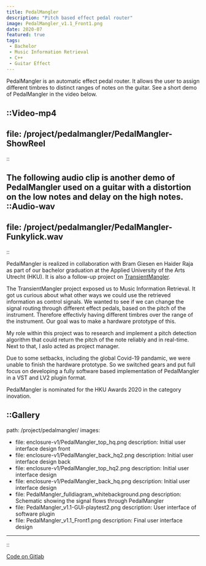 ```yaml
---
title: PedalMangler
description: "Pitch based effect pedal router"
image: PedalMangler_v1.1_Front1.png
date: 2020-07
featured: true
tags:
 - Bachelor
 - Music Information Retrieval
 - C++
 - Guitar Effect
---
```


PedalMangler is an automatic effect pedal router. It allows the user to assign different timbres to distinct ranges of notes on the guitar. See a short demo of PedalMangler in the video below.

::Video-mp4
---
file: /project/pedalmangler/PedalMangler-ShowReel
---
::

The following audio clip is another demo of PedalMangler used on a guitar with a distortion on the low notes and delay on the high notes.
::Audio-wav
---
file: /project/pedalmangler/PedalMangler-Funkylick.wav
---
::

PedalMangler is realized in collaboration with Bram Giesen en Haider Raja as part of our bachelor graduation at the Applied University of the Arts Utrecht (HKU). It is also a follow-up project on [TransientMangler](/project/transientmangler/).

The TransientMangler project exposed us to Music Information Retrieval. It got us curious about what other ways we could use the retrieved information as control signals. We wanted to see if we can change the signal routing through different effect pedals, based on the pitch of the instrument. Therefore effectivly having different timbres over the range of the instrument. Our goal was to make a hardware prototype of this.

My role within this project was to research and implement a pitch detection algorithm that could return the pitch of the note reliably and in real-time. Next to that, I aslo acted as project manager.

Due to some setbacks, including the global Covid-19 pandamic, we were unable to finish the hardware prototype. So we switched gears and put full focus on developing a fully software based implementation of PedalMangler in a VST and LV2 plugin format.

PedalMangler is nominated for the HKU Awards 2020 in the category inovation.


::Gallery
---
path: /project/pedalmangler/
images:
- file: enclosure-v1/PedalMangler_top_hq.png
  description: Initial user interface design front
- file: enclosure-v1/PedalMangler_back_hq2.png
  description: Initial user interface design back
- file: enclosure-v1/PedalMangler_top_hq2.png
  description: Initial user interface design
- file: enclosure-v1/PedalMangler_back_hq.png
  description: Initial user interface design
- file: PedalMangler_fulldiagram_whitebackground.png
  description: Schematic showing the signal flows through PedalMangler
- file: PedalMangler_v1.1-GUI-playtest2.png
  description: User interface of software plugin
- file: PedalMangler_v1.1_Front1.png
  description: Final user interface design
---
::

[Code on Gitlab](https://gitlab.com/csd-netwerk/dpf-plugins/pedalmangler-dpf)

